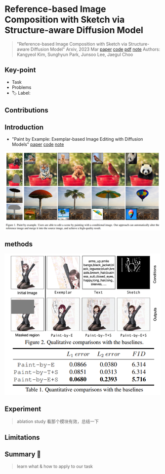 # Reference-based Image Composition with Sketch via Structure-aware Diffusion Model

> "Reference-based Image Composition with Sketch via Structure-aware Diffusion Model" Arxiv, 2023 Mar
> [paper](http://arxiv.org/abs/2304.09748v1) [code]() 
> [pdf](./2023_03_Arxiv_Reference-based-Image-Composition-with-Sketch-via-Structure-aware-Diffusion-Model.pdf) [note](2023_03_Arxiv_Reference-based-Image-Composition-with-Sketch-via-Structure-aware-Diffusion-Model_Note.md)
> Authors: Kangyeol Kim, Sunghyun Park, Junsoo Lee, Jaegul Choo

## Key-point

- Task
- Problems
- :label: Label:

## Contributions

## Introduction

- "Paint by Example: Exemplar-based Image Editing with Diffusion Models" 
  [paper](https://arxiv.org/abs/2211.13227) [code](https://github.com/Fantasy-Studio/Paint-by-Example) [note](./2022_11_CVPR_Paint-by-Example--Exemplar-based-Image-Editing-with-Diffusion-Models_Note.md)

![image-20240202210249282](docs/2023_03_Arxiv_Reference-based-Image-Composition-with-Sketch-via-Structure-aware-Diffusion-Model_Note/image-20240202210249282.png)







## methods

![image-20240202205710758](docs/2023_03_Arxiv_Reference-based-Image-Composition-with-Sketch-via-Structure-aware-Diffusion-Model_Note/PaintByTES_example.png)



## Experiment

> ablation study 看那个模块有效，总结一下

## Limitations

## Summary :star2:

> learn what & how to apply to our task

